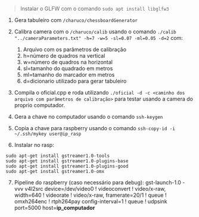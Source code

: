 > Instalar o GLFW com o comando `sudo apt install libglfw3`

1. Gera tabuleiro com `/charuco/chessboardGenerator`
2. Calibra camera com o `/charuco/calib` usando o comando `./calib "../cameraParameters.txt" -h=7 -w=5 -sl=0.07 -ml=0.05 -d=2` com:
    1. Arquivo com os parâmetros de calibração
    2. h=número de quadros na vertical
    3. w=número de quadros na horizontal
    4. sl=tamanho do quadrado em metros
    5. ml=tamanho do marcador em metros
    6. d=dicionario utilizado para gerar tabuleiro
3. Compila o oficial.cpp e roda utilizando `./oficial -d -c <caminho dos arquivo com parâmetros de calibração>` para testar usando a camera do proprio computador.

4. Gera a chave no computador usando o comando `ssh-keygen`
5. Copia a chave para raspberry usando o comando `ssh-copy-id -i ~/.ssh/mykey user@ip_rasp`
6. Instalar no rasp:

```
sudo apt-get install gstreamer1.0-tools
sudo apt-get install gstreamer1.0-plugins-base
sudo apt-get install gstreamer1.0-plugins-good
sudo apt-get install gstreamer1.0-omx
```
7. Pipeline do raspberry (caso necessário para debug): gst-launch-1.0 -vvv v4l2src device=/dev/video0 ! videoconvert ! video/x-raw, width=640 ! videorate ! video/x-raw, framerate=20/1 ! queue ! omxh264enc ! rtph264pay config-interval=1 ! queue ! udpsink port=5000 host=**ip_computador**
